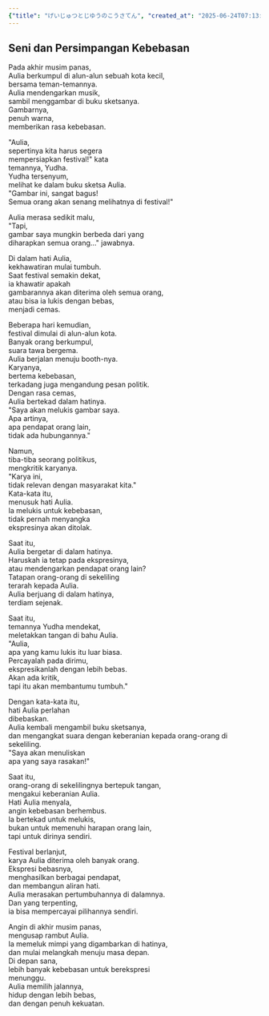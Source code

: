```yaml
---
{"title": "げいじゅつとじゆうのこうさてん", "created_at": "2025-06-24T07:13:22.442981+09:00"}
---
```


## Seni dan Persimpangan Kebebasan

Pada akhir musim panas,  
Aulia berkumpul di alun-alun sebuah kota kecil,  
bersama teman-temannya.  
Aulia mendengarkan musik,  
sambil menggambar di buku sketsanya.  
Gambarnya,  
penuh warna,  
memberikan rasa kebebasan.  

"Aulia,  
sepertinya kita harus segera  
mempersiapkan festival!" kata  
temannya, Yudha.  
Yudha tersenyum,  
melihat ke dalam buku sketsa Aulia.  
"Gambar ini, sangat bagus!  
Semua orang akan senang melihatnya di festival!"

Aulia merasa sedikit malu,  
"Tapi,  
gambar saya mungkin berbeda dari yang  
diharapkan semua orang..." jawabnya.  

Di dalam hati Aulia,  
kekhawatiran mulai tumbuh.  
Saat festival semakin dekat,  
ia khawatir apakah  
gambarannya akan diterima oleh semua orang,  
atau bisa ia lukis dengan bebas,  
menjadi cemas.  

Beberapa hari kemudian,  
festival dimulai di alun-alun kota.  
Banyak orang berkumpul,  
suara tawa bergema.  
Aulia berjalan menuju booth-nya.  
Karyanya,  
bertema kebebasan,  
terkadang juga mengandung pesan politik.  
Dengan rasa cemas,  
Aulia bertekad dalam hatinya.  
"Saya akan melukis gambar saya.  
Apa artinya,  
apa pendapat orang lain,  
tidak ada hubungannya."

Namun,  
tiba-tiba seorang politikus,  
mengkritik karyanya.  
"Karya ini,  
tidak relevan dengan masyarakat kita."  
Kata-kata itu,  
menusuk hati Aulia.  
Ia melukis untuk kebebasan,  
tidak pernah menyangka  
ekspresinya akan ditolak.  

Saat itu,  
Aulia bergetar di dalam hatinya.  
Haruskah ia tetap pada ekspresinya,  
atau mendengarkan pendapat orang lain?  
Tatapan orang-orang di sekeliling  
terarah kepada Aulia.  
Aulia berjuang di dalam hatinya,  
terdiam sejenak.  

Saat itu,  
temannya Yudha mendekat,  
meletakkan tangan di bahu Aulia.  
"Aulia,  
apa yang kamu lukis itu luar biasa.  
Percayalah pada dirimu,  
ekspresikanlah dengan lebih bebas.  
Akan ada kritik,  
tapi itu akan membantumu tumbuh."

Dengan kata-kata itu,  
hati Aulia perlahan  
dibebaskan.  
Aulia kembali mengambil buku sketsanya,  
dan mengangkat suara dengan keberanian kepada orang-orang di sekeliling.  
"Saya akan menuliskan  
apa yang saya rasakan!"

Saat itu,  
orang-orang di sekelilingnya bertepuk tangan,  
mengakui keberanian Aulia.  
Hati Aulia menyala,  
angin kebebasan berhembus.  
Ia bertekad untuk melukis,  
bukan untuk memenuhi harapan orang lain,  
tapi untuk dirinya sendiri.  

Festival berlanjut,  
karya Aulia diterima oleh banyak orang.  
Ekspresi bebasnya,  
menghasilkan berbagai pendapat,  
dan membangun aliran hati.  
Aulia merasakan pertumbuhannya di dalamnya.  
Dan yang terpenting,  
ia bisa mempercayai pilihannya sendiri.  

Angin di akhir musim panas,  
mengusap rambut Aulia.  
Ia memeluk mimpi yang digambarkan di hatinya,  
dan mulai melangkah menuju masa depan.  
Di depan sana,  
lebih banyak kebebasan untuk berekspresi  
menunggu.  
Aulia memilih jalannya,  
hidup dengan lebih bebas,  
dan dengan penuh kekuatan.
